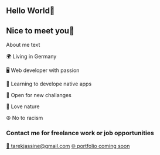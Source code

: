 <!DOCTYPE html>
<html lang="en">
<head>
    <meta charset="UTF-8">
    <meta http-equiv="X-UA-Compatible" content="IE=edge">
    <meta name="viewport" content="width=device-width, initial-scale=1.0">
</head>
<body>
    <h2>Hello World🫡</h2>
    <h2>Nice to meet you🙂</h2>
        <p>About me text</p>
        <p>🌍 Living in Germany</p>
        <p>🖥️ Web developer with passion</p>
        <p>📱 Learning to develope native apps</p>
        <p>🧠 Open for new challanges</p>
        <p>🌳 Love nature</p>
        <p>☮️ No to racism</p>
    <h3>Contact me for freelance work or job opportunities</h3>
        <a href="mailto:tarekjassine@gmail.com">📧 tarekjassine@gmail.com</a>  
        <a href="">🌐 portfolio coming soon</a>
</body>
</html>